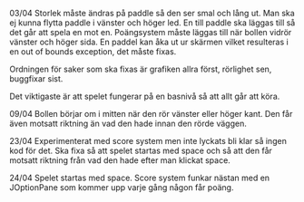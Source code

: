 03/04
Storlek måste ändras på paddle så den ser smal och lång ut. Man ska ej kunna flytta paddle i vänster och höger led. En till paddle ska läggas till så det går att spela en mot en. Poängsystem måste läggas till när bollen vidrör vänster och höger sida. En paddel kan åka ut ur skärmen vilket resulteras i en out of bounds exception, det måste fixas.

Ordningen för saker som ska fixas är grafiken allra först, rörlighet sen, buggfixar sist. 

Det viktigaste är att spelet fungerar på en basnivå så att allt går att köra.

09/04 
Bollen börjar om i mitten när den rör vänster eller höger kant. Den får även motsatt riktning än vad den hade innan den rörde väggen. 

23/04 
Experimenterat med score system men inte lyckats bli klar så ingen kod för det. Ska fixa så att spelet startas med space och så att den får motsatt riktning från vad den hade efter man klickat space.

24/04 
Spelet startas med space. Score system funkar nästan med en JOptionPane som kommer upp varje gång någon får poäng.  